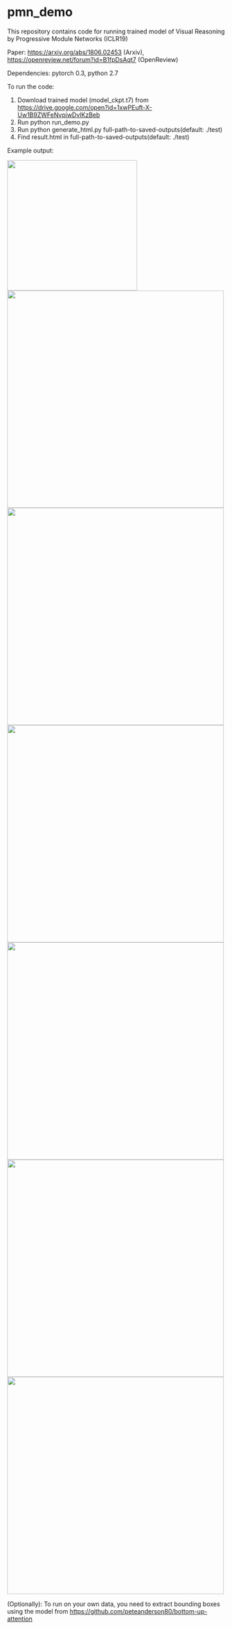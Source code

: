 # pmn_demo
This repository contains code for running trained model of Visual Reasoning by Progressive Module Networks (ICLR19)

Paper: https://arxiv.org/abs/1806.02453 (Arxiv), https://openreview.net/forum?id=B1fpDsAqt7 (OpenReview)

Dependencies:
pytorch 0.3, python 2.7

To run the code:
1. Download trained model (model_ckpt.t7) from https://drive.google.com/open?id=1xwPEuft-X-Uw1B9ZWFeNvpiwDvlKzBeb
2. Run python run_demo.py
3. Run python generate_html.py full-path-to-saved-outputs(default: ./test)
4. Find result.html in full-path-to-saved-outputs(default: ./test)

Example output:

<img src="demo_output/im1.png" width="300">
<img src="demo_output/im2.png" width="500">
<img src="demo_output/im3.png" width="500">
<img src="demo_output/im4.png" width="500">
<img src="demo_output/im5.png" width="500">
<img src="demo_output/im6.png" width="500">
<img src="demo_output/im7.png" width="500">

(Optionally):
To run on your own data, you need to extract bounding boxes using the model from https://github.com/peteanderson80/bottom-up-attention
